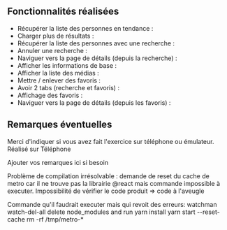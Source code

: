 ## Fonctionnalités réalisées

* Récupérer la liste des personnes en tendance :
* Charger plus de résultats :
* Récupérer la liste des personnes avec une recherche :
* Annuler une recherche :
* Naviguer vers la page de détails (depuis la recherche) : 
* Afficher les informations de base :
* Afficher la liste des médias :
* Mettre / enlever des favoris :
* Avoir 2 tabs (recherche et favoris) :
* Affichage des favoris :
* Naviguer vers la page de détails (depuis les favoris) :



## Remarques éventuelles

Merci d'indiquer si vous avez fait l'exercice sur téléphone ou émulateur. 
Réalisé sur Téléphone

Ajouter vos remarques ici si besoin

Problème de compilation irrésolvable : demande de reset du cache de metro car il ne trouve pas la librairie @react mais commande impossible à executer. Impossibilité de vérifier le code produit => code à l'aveugle

Commande qu'il faudrait executer mais qui revoit des erreurs: 
watchman watch-del-all
delete node_modules and run yarn install
yarn start --reset-cache 
rm -rf /tmp/metro-*